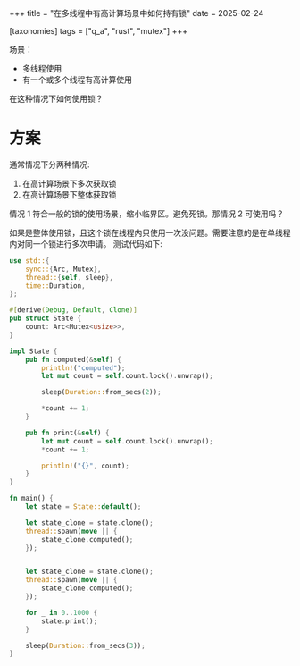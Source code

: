 +++
title = "在多线程中有高计算场景中如何持有锁"
date = 2025-02-24

[taxonomies]
tags = ["q_a", "rust", "mutex"]
+++

场景：

- 多线程使用
- 有一个或多个线程有高计算使用

在这种情况下如何使用锁？

<!-- more -->

# 方案

通常情况下分两种情况:

1. 在高计算场景下多次获取锁
2. 在高计算场景下整体获取锁

情况 1 符合一般的锁的使用场景，缩小临界区。避免死锁。那情况 2 可使用吗？

如果是整体使用锁，且这个锁在线程内只使用一次没问题。需要注意的是在单线程内对同一个锁进行多次申请。
测试代码如下:

```rust
use std::{
    sync::{Arc, Mutex},
    thread::{self, sleep},
    time::Duration,
};

#[derive(Debug, Default, Clone)]
pub struct State {
    count: Arc<Mutex<usize>>,
}

impl State {
    pub fn computed(&self) {
        println!("computed");
        let mut count = self.count.lock().unwrap();

        sleep(Duration::from_secs(2));

        *count += 1;
    }

    pub fn print(&self) {
        let mut count = self.count.lock().unwrap();
        *count += 1;

        println!("{}", count);
    }
}

fn main() {
    let state = State::default();

    let state_clone = state.clone();
    thread::spawn(move || {
        state_clone.computed();
    });


    let state_clone = state.clone();
    thread::spawn(move || {
        state_clone.computed();
    });

    for _ in 0..1000 {
        state.print();
    }

    sleep(Duration::from_secs(3));
}

```
